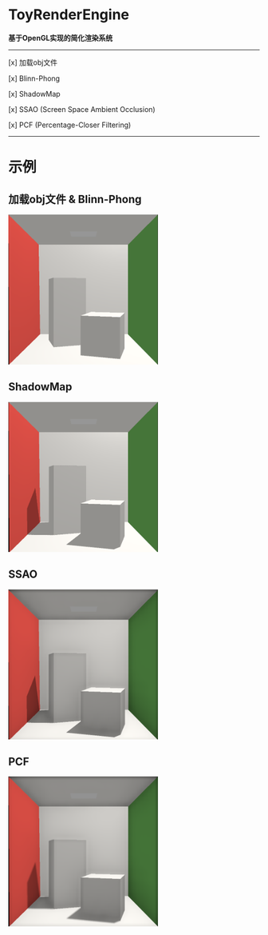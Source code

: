 # ToyRenderEngine

**基于OpenGL实现的简化渲染系统**

---

[x] 加载obj文件

[x] Blinn-Phong

[x] ShadowMap

[x] SSAO (Screen Space Ambient Occlusion)

[x] PCF (Percentage-Closer Filtering)

---

# 示例

## 加载obj文件 & Blinn-Phong

<img src="./images/example.png" width="300px" height="300px">

## ShadowMap

<img src="./images/example_with_sm.png" width="300px" height="300px">

## SSAO

<img src="./images/example_with_ssao.png" width="300px" height="300px">

## PCF

<img src="./images/example_with_pcf.png" width="300px" height="300px">